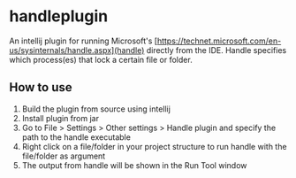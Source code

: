 # handleplugin

An intellij plugin for running Microsoft's [https://technet.microsoft.com/en-us/sysinternals/handle.aspx](handle) directly from the IDE.
Handle specifies which process(es) that lock a certain file or folder.

## How to use
1) Build the plugin from source using intellij
2) Install plugin from jar
3) Go to File > Settings > Other settings > Handle plugin and specify the path to the handle executable
4) Right click on a file/folder in your project structure to run handle with the file/folder as argument
5) The output from handle will be shown in the Run Tool window
